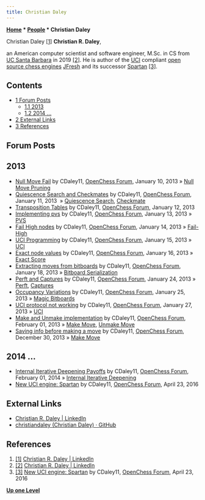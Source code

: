 ```yaml
---
title: Christian Daley
---
```

**[Home](Home "Home") * [People](People "People") * Christian Daley**

[](File:ChristianRDaley.jpg) Christian Daley <a id="cite-note-1" href="#cite-ref-1">[1]</a>
**Christian R. Daley**,

an American computer scientist and software engineer, M.Sc. in CS from [UC Santa Barbara](https://en.wikipedia.org/wiki/University_of_California,_Santa_Barbara) in 2019 <a id="cite-note-2" href="#cite-ref-2">[2]</a>.
He is author of the [UCI](UCI "UCI") compliant [open source chess engines](Category:Open_Source "Category:Open Source") [JFresh](JFresh "JFresh") and its successor [Spartan](Spartan "Spartan") <a id="cite-note-3" href="#cite-ref-3">[3]</a>.

## Contents

- [1 Forum Posts](#forum-posts)
  - [1.1 2013](#2013)
  - [1.2 2014 ...](#2014-...)
- [2 External Links](#external-links)
- [3 References](#references)

## Forum Posts

## 2013

- [Null Move Fail](http://www.open-chess.org/viewtopic.php?f=5&t=2210) by CDaley11, [OpenChess Forum](Computer_Chess_Forums "Computer Chess Forums"), January 10, 2013 » [Null Move Pruning](Null_Move_Pruning "Null Move Pruning")
- [Quiescence Search and Checkmates](http://www.open-chess.org/viewtopic.php?f=5&t=2212) by CDaley11, [OpenChess Forum](Computer_Chess_Forums "Computer Chess Forums"), January 11, 2013  » [Quiescence Search](Quiescence_Search "Quiescence Search"), [Checkmate](Checkmate "Checkmate")
- [Transposition Tables](http://www.open-chess.org/viewtopic.php?f=5&t=2214) by CDaley11, [OpenChess Forum](Computer_Chess_Forums "Computer Chess Forums"), January 12, 2013
- [Implementing pvs](http://www.open-chess.org/viewtopic.php?f=5&t=2218) by CDaley11, [OpenChess Forum](Computer_Chess_Forums "Computer Chess Forums"), January 13, 2013 » [PVS](Principal_Variation_Search "Principal Variation Search")
- [Fail High nodes](http://www.open-chess.org/viewtopic.php?f=5&t=2220) by CDaley11, [OpenChess Forum](Computer_Chess_Forums "Computer Chess Forums"), January 14, 2013 » [Fail-High](Fail-High "Fail-High")
- [UCI Programming](http://www.open-chess.org/viewtopic.php?f=5&t=2221) by CDaley11, [OpenChess Forum](Computer_Chess_Forums "Computer Chess Forums"), January 15, 2013 » [UCI](UCI "UCI")
- [Exact node values](http://www.open-chess.org/viewtopic.php?f=5&t=2225) by CDaley11, [OpenChess Forum](Computer_Chess_Forums "Computer Chess Forums"), January 16, 2013 » [Exact Score](Exact_Score "Exact Score")
- [Extracting moves from bitboards](http://www.open-chess.org/viewtopic.php?f=5&t=2228) by CDaley11, [OpenChess Forum](Computer_Chess_Forums "Computer Chess Forums"), January 18, 2013 » [Bitboard Serialization](Bitboard_Serialization "Bitboard Serialization")
- [Perft and Captures](http://www.open-chess.org/viewtopic.php?f=5&t=2238) by CDaley11, [OpenChess Forum](Computer_Chess_Forums "Computer Chess Forums"), January 24, 2013 » [Perft](Perft "Perft"), [Captures](Captures "Captures")
- [Occupancy Variations](http://www.open-chess.org/viewtopic.php?f=5&t=2240) by CDaley11, [OpenChess Forum](Computer_Chess_Forums "Computer Chess Forums"), January 25, 2013 » [Magic Bitboards](Magic_Bitboards "Magic Bitboards")
- [UCI protocol not working](http://www.open-chess.org/viewtopic.php?f=5&t=2245) by CDaley11, [OpenChess Forum](Computer_Chess_Forums "Computer Chess Forums"), January 27, 2013 » [UCI](UCI "UCI")
- [Make and Unmake implementation](http://www.open-chess.org/viewtopic.php?f=5&t=2250) by CDaley11, [OpenChess Forum](Computer_Chess_Forums "Computer Chess Forums"), February 01, 2013 » [Make Move](Make_Move "Make Move"), [Unmake Move](Unmake_Move "Unmake Move")
- [Saving info before making a move](http://www.open-chess.org/viewtopic.php?f=5&t=2554) by CDaley11, [OpenChess Forum](Computer_Chess_Forums "Computer Chess Forums"), December 30, 2013 » [Make Move](Make_Move "Make Move")

## 2014 ...

- [Internal Iterative Deepening Payoffs](http://www.open-chess.org/viewtopic.php?f=5&t=2585) by CDaley11, [OpenChess Forum](Computer_Chess_Forums "Computer Chess Forums"), February 01, 2014 » [Internal Iterative Deepening](Internal_Iterative_Deepening "Internal Iterative Deepening")
- [New UCI engine: Spartan](http://www.open-chess.org/viewtopic.php?f=7&t=2973) by CDaley11, [OpenChess Forum](Computer_Chess_Forums "Computer Chess Forums"), April 23, 2016

## External Links

- [Christian R. Daley | LinkedIn](https://www.linkedin.com/in/christiandaley/)
- [christiandaley (Christian Daley) · GitHub](https://github.com/christiandaley)

## References

1. <a id="cite-ref-1" href="#cite-note-1">[1]</a> [Christian R. Daley | LinkedIn](https://www.linkedin.com/in/christiandaley/)
1. <a id="cite-ref-2" href="#cite-note-2">[2]</a> [Christian R. Daley | LinkedIn](https://www.linkedin.com/in/christiandaley/)
1. <a id="cite-ref-3" href="#cite-note-3">[3]</a> [New UCI engine: Spartan](http://www.open-chess.org/viewtopic.php?f=7&t=2973) by CDaley11, [OpenChess Forum](Computer_Chess_Forums "Computer Chess Forums"), April 23, 2016

**[Up one Level](People "People")**

